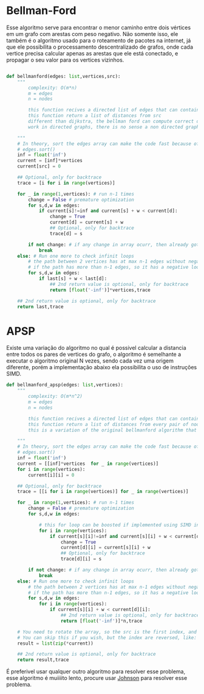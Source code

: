 # Bellman-Ford

Esse algoritmo serve para encontrar o menor caminho entre dois vértices em um grafo com arestas com peso negativo.
Não somente isso, ele também é o algoritmo usado para o roteamento de pacotes na internet, já que ele possibilita o processamento descentralizado de grafos, onde cada vertice precisa calcular apenas as arestas que ele está conectado, e propagar o seu valor para os vertices vizinhos.

```python

def bellmanford(edges: list,vertices,src):
    """
        complexity: O(m*n)
        m = edges
        n = nodes

        this function recives a directed list of edges that can contain negative weights
        this function return a list of distances from src
        different than dijkstra, the bellman ford can compute correct distances over negative edges
        work in directed graphs, there is no sense a non directed graph with negative edges (think about)

    """
    # In theory, sort the edges array can make the code fast because of the sequential reading of the array, but in reality this is over engineering
    # edges.sort()
    inf = float('inf')
    current = [inf]*vertices
    current[src] = 0

    ## Optional, only for backtrace
    trace = [i for i in range(vertices)]

    for _ in range(1,vertices): # run n-1 times
        change = False # premature optimization
        for s,d,w in edges:
            if current[s]!=inf and current[s] + w < current[d]:
                change = True
                current[d] = current[s] + w
                ## Optional, only for backtrace
                trace[d] = s

        if not change: # if any change in array ocurr, then already got the final result
            break
    else: # Run one more to check infinit loops
        # the path between 2 vertices has at max n-1 edges without negative loops, 
        # if the path has more than n-1 edges, so it has a negative loop in the graph 
        for s,d,w in edges:
            if last[s] + w < last[d]:
                ## 2nd return value is optional, only for backtrace
                return [float('-inf')]*vertices,trace

    ## 2nd return value is optional, only for backtrace
    return last,trace

```

# APSP

Existe uma variação do algoritmo no qual é possivel calcular a distancia entre todos os pares de vertices do grafo, o algoritmo é semelhante a executar o algoritmo original N vezes, sendo cada vez uma origem diferente, porém a implementação abaixo ela possibilita o uso de instruções SIMD.


```python
def bellmanford_apsp(edges: list,vertices):
    """
        complexity: O(m*n^2)
        m = edges
        n = nodes

        this function recives a directed list of edges that can contain negative weights
        this function return a list of distances from every pair of nodes
        this is a variation of the original bellmanford algorithm that execute N * belmanford for every vertice

    """
    # In theory, sort the edges array can make the code fast because of the sequential reading of the array, but in reality this is over engineering
    # edges.sort()
    inf = float('inf')
    current = [[inf]*vertices  for _ in range(vertices)]
    for i in range(vertices):
        current[i][i] = 0

    ## Optional, only for backtrace
    trace = [[i for i in range(vertices)] for _ in range(vertices)]

    for _ in range(1,vertices): # run n-1 times
        change = False # premature optimization
        for s,d,w in edges:

            # this for loop can be boosted if implemented using SIMD instructions
            for i in range(vertices):
                if current[s][i]!=inf and current[s][i] + w < current[d][i]:
                    change = True
                    current[d][i] = current[s][i] + w
                    ## Optional, only for backtrace
                    trace[d][i] = s

        if not change: # if any change in array ocurr, then already got the final result
            break
    else: # Run one more to check infinit loops
        # the path between 2 vertices has at max n-1 edges without negative loops, 
        # if the path has more than n-1 edges, so it has a negative loop in the graph 
        for s,d,w in edges:
            for i in range(vertices):
                if current[s][i] + w < current[d][i]:
                    ## 2nd return value is optional, only for backtrace
                    return [float('-inf')]*n,trace

    # You need to rotate the array, so the src is the first index, and the dst is the second,
    # You can skip this if you wish, but the index are reversed, like: result[dst][src] = ShortestPath(src,dst)
    result = list(zip(*current))

    ## 2nd return value is optional, only for backtrace
    return result,trace

```

É preferivel usar qualquer outro algoritmo para resolver esse problema, esse algoritmo é muiiiito lento, procure usar [Johnson](./johnson-algorithm.md) para resolver esse problema.



